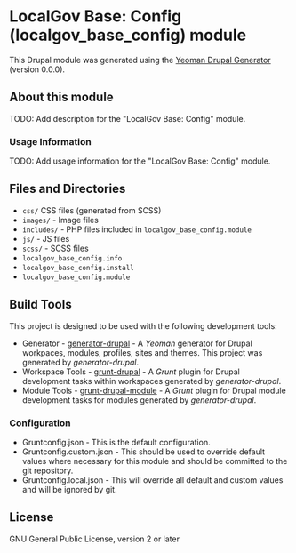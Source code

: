 # LocalGov Base: Config (localgov_base_config) module

This Drupal module was generated using the
[Yeoman Drupal Generator](https://github.com/CraigGardener/generator-drupal)
(version 0.0.0).

## About this module
TODO: Add description for the "LocalGov Base: Config" module.

### Usage Information
TODO: Add usage information for the "LocalGov Base: Config" module.

## Files and Directories
- `css/` CSS files (generated from SCSS)
- `images/` - Image files
- `includes/` - PHP files included in `localgov_base_config.module`
- `js/` - JS files
- `scss/` - SCSS files
- `localgov_base_config.info`
- `localgov_base_config.install`
- `localgov_base_config.module`

## Build Tools
This project is designed to be used with the following development tools:
- Generator -
[generator-drupal](https://github.com/CraigGardener/generator-drupal) -
A *Yeoman* generator for Drupal workpaces, modules, profiles, sites and themes. This project was generated by *generator-drupal*.
- Workspace Tools -
[grunt-drupal](https://github.com/CraigGardener/grunt-drupal) -
A *Grunt* plugin for Drupal development tasks within workspaces generated by *generator-drupal*.
- Module Tools -
[grunt-drupal-module](https://github.com/CraigGardener/grunt-drupal-module) -
A *Grunt* plugin for Drupal module development tasks for modules generated by *generator-drupal*.

### Configuration
- Gruntconfig.json - This is the default configuration.
- Gruntconfig.custom.json - This should be used to override default values where
necessary for this module and should be committed to the git repository.
- Gruntconfig.local.json - This will override all default and custom values and
will be ignored by git.

## License
GNU General Public License, version 2 or later
